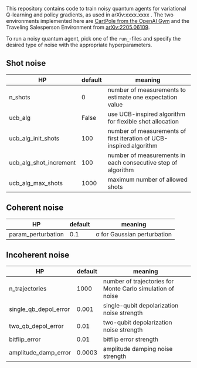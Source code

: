 This repository contains code to train noisy quantum agents for variational Q-learning and policy gradients, as used in arXiv:xxxx.xxxx .
The two environments implemented here are [CartPole from the OpenAI Gym](https://github.com/openai/gym/wiki/CartPole-v0) and the Traveling Salesperson Environment from [arXiv:2205.06109](https://arxiv.org/pdf/2205.06109). 

To run a noisy quantum agent, pick one of the `run_`-files and specify the desired type of noise with the appropriate hyperparameters.

## Shot noise

| HP                     | default                | meaning                                                            |
|------------------------|------------------------|---------------------------------------------------------------------|
| n_shots                | 0                      | number of measurements to estimate one expectation value            |
| ucb_alg                | False                  | use UCB-inspired algorithm for flexible shot allocation             |
| ucb_alg_init_shots     | 100                    | number of measurements of first iteration of UCB-inspired algorithm |
 | ucb_alg_shot_increment | 100                    | number of measurements in each consecutive step of algorithm        |
| ucb_alg_max_shots      | 1000                   | maximum number of allowed shots                                     |


## Coherent noise

| HP  | default | meaning                      |
|-----|---------|------------------------------|
| param_perturbation    | 0.1     |  σ for Gaussian perturbation |


## Incoherent noise

| HP                    | default | meaning                                                    |
|-----------------------|---------|------------------------------------------------------------|
| n_trajectories        | 1000    | number of trajectories for Monte Carlo simulation of noise |
| single_qb_depol_error | 0.001   | single-qubit depolarization noise strength                 |
| two_qb_depol_error    | 0.01    | two-qubit depolarization noise strength                    |
| bitflip_error         | 0.01    | bitflip error strength                                     |
| amplitude_damp_error  | 0.0003  | amplitude damping noise strength                           |
